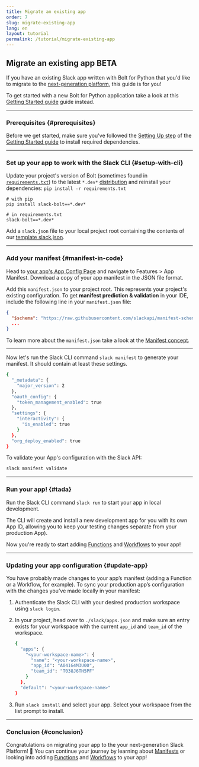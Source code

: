 ```yaml
---
title: Migrate an existing app
order: 7
slug: migrate-existing-app
lang: en
layout: tutorial
permalink: /tutorial/migrate-existing-app
---
```


## Migrate an existing app <span class="label-beta">BETA</span>

<div class="section-content">
If you have an existing Slack app written with Bolt for Python that you'd like to migrate to the <a href="https://api.slack.com/future/intro" target="_blank">next-generation platform</a>, this guide is for you!
</div>

To get started with a new Bolt for Python application take a look at this [Getting Started guide](/bolt-python/tutorial/getting-started-future) guide instead.

---

### Prerequisites {#prerequisites}

Before we get started, make sure you've followed the [Setting Up step](/bolt-python/tutorial/getting-started-future#setting-up) of the [Getting Started guide](/bolt-python/tutorial/getting-started-future) to install required dependencies.

---

### Set up your app to work with the Slack CLI {#setup-with-cli}

Update your project's version of Bolt (sometimes found in <code><a href="https://pip.pypa.io/en/latest/user_guide/#requirements-files" target="_blank">requirements.txt</a></code>) to the latest `*.dev*` <a href="https://pypi.org/project/slack-bolt/#history" target="_blank">distribution</a> and reinstall your dependencies: `pip install -r requirements.txt`

```text
# with pip
pip install slack-bolt==*.dev*

# in requirements.txt
slack-bolt==*.dev*
```

Add a `slack.json` file to your local project root containing the contents of our [template slack.json](https://github.com/slack-samples/bolt-python-starter-template/blob/future/slack.json).

---

### Add your manifest {#manifest-in-code}

Head to [your app's App Config Page](https://api.slack.com/apps) and navigate to Features > App Manifest. Download a copy of your app manifest in the JSON file format.

Add this `manifest.json` to your project root. This represents your project's existing configuration. To get **manifest prediction & validation** in your IDE, include the following line in your `manifest.json` file:

```json
{
  "$schema": "https://raw.githubusercontent.com/slackapi/manifest-schema/main/manifest.schema.json",
  ...
}
```

To learn more about the `manifest.json` take a look at the [Manifest concept](/bolt-python/future/concepts#manifest).

---

Now let's run the Slack CLI command `slack manifest` to generate your manifest. It should contain at least these settings.  

```bash
{
  "_metadata": {
    "major_version": 2
  },
  "oauth_config": {
    "token_management_enabled": true  
  },
  "settings": {
    "interactivity": {
      "is_enabled": true
    } 
  },
  "org_deploy_enabled": true       
}
```

To validate your App's configuration with the Slack API:

```bash
slack manifest validate
```

---

### Run your app! {#tada}

Run the Slack CLI command `slack run` to start your app in local development.

The CLI will create and install a new development app for you with its own App ID, allowing you to keep your testing changes separate from your production App).

Now you're ready to start adding [Functions](/bolt-python/future/concepts#functions) and [Workflows](/bolt-python/future/concepts#manifest-workflows) to your app!

---

### Updating your app configuration {#update-app}

You have probably made changes to your app’s manifest (adding a Function or a Workflow, for example). To sync your production app’s configuration with the changes you’ve made locally in your manifest:

1. Authenticate the Slack CLI with your desired production workspace using `slack login`.
2. In your project, head over to `./slack/apps.json` and make sure an entry exists for your workspace with the current `app_id` and `team_id` of the workspace.

    ```bash
    {
      "apps": {
        "<your-workspace-name>": {
          "name": "<your-workspace-name>",
          "app_id": "A041G4M3U00",
          "team_id": "T038J6TH5PF"
        }
      },
      "default": "<your-workspace-name>"
    }
    ```

3. Run `slack install` and select your app. Select your workspace from the list prompt to install.

---

### Conclusion {#conclusion}

Congratulations on migrating your app to the your next-generation Slack Platform! 🎉 You can continue your journey by learning about [Manifests](/bolt-python/future/concepts#manifest) or looking into adding [Functions](/bolt-python/future/concepts#functions) and [Workflows](/bolt-python/future/concepts#manifest-workflows) to your app!
